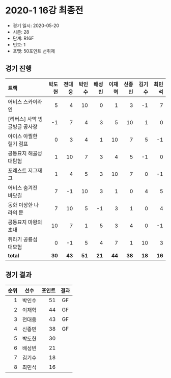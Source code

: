 # 2020-1 16강 최종전

- 경기 일시: 2020-05-20
- 시즌: 28
- 단계: R16F
- 번호: 1
- 포맷: 50포인트 선취제





## 경기 진행

| 트랙 | 박도현 | 전대웅 | 박인수 | 배성빈 | 이재혁 | 신종민 | 김기수 | 최민석 |
|:---|---:|---:|---:|---:|---:|---:|---:|---:|
| 어비스 스카이라인 | 5 | 4 | 10 | 0 | 1 | 3 | -1 | 7 |
| [리버스] 사막 빙글빙글 공사장 | -1 | 7 | 4 | 3 | 5 | 10 | 1 | 0 |
| 아이스 아찔한 헬기 점프 | 0 | 3 | 4 | 1 | 10 | 7 | 5 | -1 |
| 공동묘지 해골성 대탐험 | 1 | 10 | 7 | 3 | 4 | 5 | -1 | 0 |
| 포레스트 지그재그 | 1 | 4 | 5 | 3 | 10 | 7 | 0 | -1 |
| 어비스 숨겨진 바닷길 | 7 | -1 | 10 | 3 | 1 | 0 | 4 | 5 |
| 동화 이상한 나라의 문 | 7 | 10 | 5 | -1 | 3 | 1 | 0 | 4 |
| 공동묘지 마왕의 초대 | 10 | 7 | 1 | 5 | 3 | 4 | 0 | -1 |
| 쥐라기 공룡섬 대모험 | 0 | -1 | 5 | 4 | 7 | 1 | 10 | 3 |
| __total__ | __30__ | __43__ | __51__ | __21__ | __44__ | __38__ | __18__ | __16__ |




## 경기 결과

| 순위 | 선수 | 포인트 | 결과 |
|---:|:---:|---:|:---:|
| 1 | 박인수 | 51 | GF |
| 2 | 이재혁 | 44 | GF |
| 3 | 전대웅 | 43 | GF |
| 4 | 신종민 | 38 | GF |
| 5 | 박도현 | 30 |  |
| 6 | 배성빈 | 21 |  |
| 7 | 김기수 | 18 |  |
| 8 | 최민석 | 16 |  |

